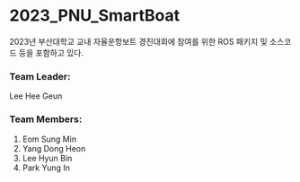 # 2023_PNU_SmartBoat

2023년 부산대학교 교내 자율운항보트 경진대회에 참여를 위한 ROS 패키지 및 소스코드 등을 포함하고 있다.

<!-- ```
This project is licensed under the terms of the GNU General Public License v3.0.
(이 레포지토리는 GNU GPL 라이선스를 따르고 있습니다. 자세한 사항은 LICENSE 파일을 참고해주세요.)
``` -->

<!-- ## Contents
1. [Documentation and Open Data](#documentation-and-open-data) (관련 문서)
2. [Installation and Usage](#installation-and-usage) (설치 및 사용)
3. [License](#license) (라이선스) -->
### Team Leader:
   Lee Hee Geun
  
### Team Members:
   1. Eom Sung Min  
   2. Yang Dong Heon  
   3. Lee Hyun Bin  
   4. Park Yung In  


<!-- ## Documentation and Open Data
### Documents
📋 [상세 개발 보고서](https://winterbloooom.github.io/autonomous%20vehicle/kaboat2022-dev-report/): 개발 기획 단계부터 알고리즘 설계 및 구현, 테스트 및 대회 적용 등 전반적 사항을 상세하게 기술하고 있음<br>
📝 [대회 제출 보고서](https://drive.google.com/file/d/1nP1QHVJlDKosmO9re21HN9KshMnNTI5O/view?usp=sharing): KABOAT 2022 설계 심사 제출 보고서<br>
📂 [프로젝트 요약본](): *업데이트 예정입니다.* <br>


📷 **video data**

| file name | corresponding rosbag file | record data | duration | size |
|---|---|---|---|---|
| blue-cross.bag | final-docking.bag | 2022.08.19. | 27.9s | 21.0 MB |
| green-triangle.bag | 220819-123821-docking-04(25초).bag | 2022.08.19. | 36s | 32.1 MB |

📺 **Competition video clips**
경기 영상 녹화본 및 시각화 결과를 편집하여 YouTube에 게시하였다. 👉 [전체 재생목록](https://youtube.com/playlist?list=PLBScO6lsHRV1a6kaPttd6ulcyLxNG6T-N)

* [호핑투어 오토파일럿](https://youtu.be/VELbh6ZdrzQ) 경기 영상<br>
* [자율운항 장애물 통과(예선+결선)](https://youtu.be/IKwgBN4L3A0) 경기 영상<br>
* [자율운항 도킹](https://youtu.be/-ghsQaKhZ-o) 경기 영상<br>


## Installation and Usage
### Repository 디렉터리 구조
```
├─ .github/                     (github actions 관련 파일)
│   └─ workflows            
│        └─  black_formatter.yaml  (Black Formatter 적용)
│
├─ Arduino/                     (아두이노 코드 모음)
│
├─ data/                        (테스트용 데이터, 프로그램 실행 결과)
│   ├─ rosbag/                      (rosbag data)
│   ├─ rviz_record/                 (Rviz Record Video)
│   ├─ sample_imgs/                 (테스트용 이미지, 각종 실행 결과 캡쳐)
│   ├─ hopping_coordinates.pdf      (대회 측 제공 호핑투어 및 경기장 좌표)
│   └─ 99-tty.rules                 (Symbolic Link 생성 파일)
│
├─ launch/                      (roslaunch files)
│   ├─ autonomous.launch            (자율운항 장애물 통과 경기용)
│   ├─ docking.launch               (자율운항 도킹 경기용)
│   ├─ fuzzy.launch                 (자율운항 장애물 통과 경기용 (Plan B))
│   ├─ hopping_tour.launch          (호핑투어 경기용)
│   ├─ sensor_test.launch           (각종 모듈 테스트)
│   ├─ simul_autonomous.launch      (자율운항 장애물 통과 테스트용)
│   ├─ simul_docking.launch         (자율운항 도킹 테스트용)
│   └─ simul_hopping.launch         (호핑투어 테스트용)
│
├─ params/                      (파라미터 yaml 파일 모음)
│   ├─ autonomous_params.yaml       (자율운항 장애물 통과 용)
│   ├─ coordinates.yaml             (좌표 원점, waypoints, station 위치 등)
│   ├─ docking_params.yaml          (자율운항 도킹 용)
│   ├─ hopping_params.yaml          (호핑투어 용)
│   ├─ lidar_params.yaml            (lidar_converter 용)
│   └─ servo_params.yaml            (servo_test 용)
│
├─ rviz/                        (Rviz 설정 파일 모음)
│   ├─ rviz_conf_2021hop.rviz       (호핑투어 2021 version 용)
│   ├─ rviz_conf_auto.rviz          (자율운항, 호핑투어 용)
│   ├─ rviz_conf_data_collect.rviz  (자율운항 도킹 데이터 수집용)
│   ├─ rviz_conf_docking.rviz       (자율운항 도킹 용)
│   └─ rviz_conf_lidar.rviz         (lidar_converter 용)
│
├─ src/                         (소스코드)
│   ├─ arduino/                     (아두이노 노드 소스코드)
│   │
│   ├─ autonomous/                  (자율운항 소스코드)
│   │
│   ├─ control/                     (제어 관련 모듈)
│   │
│   ├─ datatypes/                   (커스텀 자료형)
│   │
│   ├─ dock/                        (도킹 소스코드)
│   │
│   ├─ hopping/                     (호핑투어 소스코드)
│   │
│   ├─ utils/                       (각종 모듈 및 기능)
│   │   ├─  gnss_converter.py           (GPS -> ENU 좌표계 변환 모듈)
│   │   ├─  gps_show.py                 (GPS 데이터 확인 모듈)
│   │   ├─  heading_calculator.py       (IMU 지자기센서 -> 선수각 계산 모듈)
│   │   ├─  lidar_converter.py          (라이다 데이터 클러스터링 모듈)
│   │   ├─  obstacle_avoidance.py       (장애물 회피 함수 모음)
│   │   ├─  tools.py                    (기타 함수 모음)
│   │   └─  visualizer.py               (Rviz 시각화 모듈)
│   │
│   ├─ autonomous.py                (자율운항 장애물 통과 실행 쉘 스크립트)
│   ├─ docking.py                   (자율운항 도킹 실행 쉘 스크립트)
│   └─ hopping.sh                   (호핑투어 실행 쉘 스크립트)
│
├─ .gitignore                   (깃허브 업로드 시 제외할 파일 목록)
├─ CMakeLists.txt               (catkin make file)
├─ package.xml                  (ros package file)
├─ pyproject.toml               (black formatter 등의 configuration)
└─ requirements.txt             (추가적으로 설치해야 할 라이브러리)
```

### Installation
해당 프로젝트를 사용하기 위해서는 ROS Melodic(18.04)의 desktop-full를 설치하여 관련 도구들 모두를 설치한다. 또한 본 팀이 사용한 IMU(AHRS), GPS, Camera, LiDAR의 ROS 드라이버는 GitHub에서 쉽게 clone하여 사용할 수 있으며, 소스코드를 압축한 파일을 따로 [드라이브에 탑재](https://drive.google.com/drive/folders/1TF9xHhzc6bc-4HkW3OEvvLpgaKmAWLDm?lfhs=2)해 두었다. GPS 관련 패키지는 세부 설정이 필요하기 때문이다.

* [IMU(AHRS) 드라이버](https://github.com/robotpilot/myahrs_driver)
* [GPS 드라이버](https://github.com/ros-agriculture/ublox_f9p)와 [NTRIP Client 패키지](https://github.com/ros-agriculture/ntrip_ros) 👉 [GPS 드라이버 설치 방법](https://winterbloooom.github.io/perception/perception-ublox-gps/)
* [LiDAR 드라이버](https://github.com/Slamtec/rplidar_ros)
* [USB 카메라 드라이버](https://github.com/ros-drivers/usb_cam)

또한 추가적으로 설치해야 하는 라이브러리를 `requirements.txt`에 나타내었다. 패키지 디렉터리 위치로 이동하여 아래의 명령어를 수행한다.

```bash
pip install -r requirements.txt
```

개별적 설치를 할 때는 Python 버전을 2.x 인지 확인한 뒤 `pip3` 가 아니라 `pip` 명령어로 설치를 진행해야 ROS에서 실행할 수 있다. pymap3d 라이브러리 설치 시 `egg_info failed` 관련 에러가 나타난다면 아래의 명령어를 입력해 setuptools를 업그레이드한다. 👉 [오류 해결 출처](https://musclebear.tistory.com/131)

```bash
sudo -H pip install --upgrade --ignore-installed pip setuptools
```

### Usage
💡자율운항 (autonomous)
```bash
# 기본적 실행
roslaunch tricat221 autonomous.launch
# rosbag record 사용여부 설정
roslaunch tricat221 autonomous.launch do_record:=[rosbag_record_여부] filename:=[rosbag_파일_이름]
# shell script 실행
./src/autonomous.sh
```

💡호핑투어 (hopping_tour)
```bash
# 기본적 실행
roslaunch tricat221 hopping_tour.launch
# rosbag record 사용여부 설정
roslaunch tricat221 hopping_tour.launch do_record:=[rosbag_record_여부] filename:=[rosbag_파일_이름]
# shell script 실행
./src/hopping.sh
```

💡도킹 (docking)
```bash
# 기본적 실행
roslaunch tricat221 docking.launch
# rosbag record 사용여부 설정
roslaunch tricat221 docking.launch do_record:=[rosbag_record_여부] filename:=[rosbag_파일_이름]
# shell script 실행
./src/docking.sh
```

### Symbolic Link
각 센서의 symbolic link(일종의 바로가기)를 만들어 장치의 이름을 고정할 수 있다. 컴퓨터에 `/etc/udev/rules.d/` 경로로 해당 파일을 복사하고 udev 설정을 재로드한뒤, 컴퓨터를 재시작한다.

```bash
sudo cp 99-tty.rules /etc/udev/rules.d/99-tty.rules
sudo service udev reload
sudo service udev restart
```

## License
이 레포지토리는 GNU GPL 라이선스를 따르고 있다. 자세한 사항은 프로젝트 내 LICENSE 파일에 라이선스 내용이 있으며, 각 라이선스의 종류나 사용 방법 등은 아래 링크에서 더 볼 수 있다.

* [우노, "[GitHub] License 란?"](https://wooono.tistory.com/379)
* [황은경, "오픈소스를 사용하고, 준비하는 개발자를 위한 가이드"](https://www.slideshare.net/ifkakao/ss-113145564)
* [codeNamu, "[춘식이의 코드이야기] 대표 오픈소스 라이선스, 한 눈에 보기!"](https://codenamu.org/2014/10/10/popular-opensource-license)
* [오픈소스SW 라이선스 종합정보시스템, "라이선스 가이드"](https://olis.or.kr/license/licenseGuide.do)
* [다크 프로그래머, "공개 SW 라이센스 GPL, LGPL, BSD"](https://darkpgmr.tistory.com/89)
* [Choose an open source license](https://choosealicense.com/)
* [Open Source Guides, "The Legal Side of Open Source"](https://opensource.guide/legal/) -->
